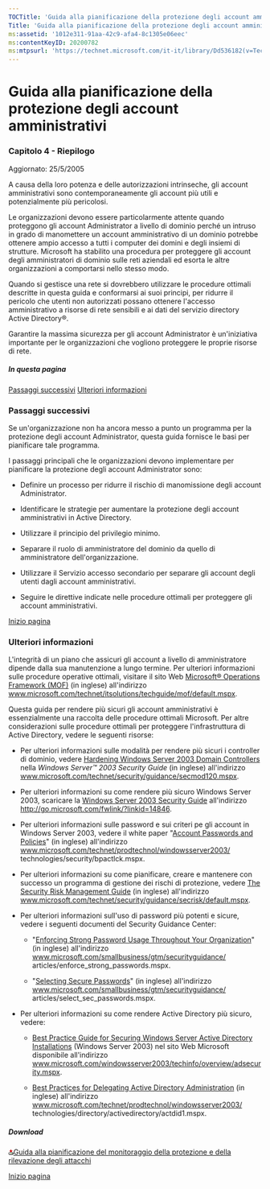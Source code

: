 ```yaml
---
TOCTitle: 'Guida alla pianificazione della protezione degli account amministrativi - Capitolo 4'
Title: 'Guida alla pianificazione della protezione degli account amministrativi - Capitolo 4'
ms:assetid: '1012e311-91aa-42c9-afa4-8c1305e06eec'
ms:contentKeyID: 20200782
ms:mtpsurl: 'https://technet.microsoft.com/it-it/library/Dd536182(v=TechNet.10)'
---
```


Guida alla pianificazione della protezione degli account amministrativi
=======================================================================

### Capitolo 4 - Riepilogo

Aggiornato: 25/5/2005

A causa della loro potenza e delle autorizzazioni intrinseche, gli account amministrativi sono contemporaneamente gli account più utili e potenzialmente più pericolosi.

Le organizzazioni devono essere particolarmente attente quando proteggono gli account Administrator a livello di dominio perché un intruso in grado di manomettere un account amministrativo di un dominio potrebbe ottenere ampio accesso a tutti i computer dei domini e degli insiemi di strutture. Microsoft ha stabilito una procedura per proteggere gli account degli amministratori di dominio sulle reti aziendali ed esorta le altre organizzazioni a comportarsi nello stesso modo.  

Quando si gestisce una rete si dovrebbero utilizzare le procedure ottimali descritte in questa guida e conformarsi ai suoi principi, per ridurre il pericolo che utenti non autorizzati possano ottenere l'accesso amministrativo a risorse di rete sensibili e ai dati del servizio directory Active Directory®.

Garantire la massima sicurezza per gli account Administrator è un'iniziativa importante per le organizzazioni che vogliono proteggere le proprie risorse di rete.

##### In questa pagina

[](#ebaa)[Passaggi successivi](#ebaa)
[](#eaaa)[Ulteriori informazioni](#eaaa)

### Passaggi successivi

Se un'organizzazione non ha ancora messo a punto un programma per la protezione degli account Administrator, questa guida fornisce le basi per pianificare tale programma.

I passaggi principali che le organizzazioni devono implementare per pianificare la protezione degli account Administrator sono:

-   Definire un processo per ridurre il rischio di manomissione degli account Administrator.

-   Identificare le strategie per aumentare la protezione degli account amministrativi in Active Directory.

-   Utilizzare il principio del privilegio minimo.

-   Separare il ruolo di amministratore del dominio da quello di amministratore dell'organizzazione.

-   Utilizzare il Servizio accesso secondario per separare gli account degli utenti dagli account amministrativi.

-   Seguire le direttive indicate nelle procedure ottimali per proteggere gli account amministrativi.

[](#mainsection)[Inizio pagina](#mainsection)

### Ulteriori informazioni

L'integrità di un piano che assicuri gli account a livello di amministratore dipende dalla sua manutenzione a lungo termine. Per ulteriori informazioni sulle procedure operative ottimali, visitare il sito Web [Microsoft® Operations Framework (MOF)](http://technet.microsoft.com/en-us/library/cc506049.aspx) (in inglese) all'indirizzo www.microsoft.com/technet/itsolutions/techguide/mof/default.mspx.

Questa guida per rendere più sicuri gli account amministrativi è essenzialmente una raccolta delle procedure ottimali Microsoft. Per altre considerazioni sulle procedure ottimali per proteggere l'infrastruttura di Active Directory, vedere le seguenti risorse:

-   Per ulteriori informazioni sulle modalità per rendere più sicuri i controller di dominio, vedere [Hardening Windows Server 2003 Domain Controllers](http://www.microsoft.com/technet/security/guidance/secmod120.mspx) nella *Windows Server™ 2003 Security Guide* (in inglese) all'indirizzo www.microsoft.com/technet/security/guidance/secmod120.mspx.

-   Per ulteriori informazioni su come rendere più sicuro Windows Server 2003, scaricare la [Windows Server 2003 Security Guide](http://www.microsoft.com/downloads/details.aspx?familyid=8a2643c1-0685-4d89-b655-521ea6c7b4db&displaylang=en) all'indirizzo http://go.microsoft.com/fwlink/?linkid=14846.

-   Per ulteriori informazioni sulle password e sui criteri pe gli account in Windows Server 2003, vedere il white paper "[Account Passwords and Policies](http://www.microsoft.com/technet/prodtechnol/windowsserver2003/technologies/security/bpactlck.mspx)" (in inglese) all'indirizzo www.microsoft.com/technet/prodtechnol/windowsserver2003/
    technologies/security/bpactlck.mspx.

-   Per ulteriori informazioni su come pianificare, creare e mantenere con successo un programma di gestione dei rischi di protezione, vedere [The Security Risk Management Guide](http://www.microsoft.com/technet/security/guidance/secrisk/default.mspx) (in inglese) all'indirizzo www.microsoft.com/technet/security/guidance/secrisk/default.mspx.

-   Per ulteriori informazioni sull'uso di password più potenti e sicure, vedere i seguenti documenti del Security Guidance Center:

    -   "[Enforcing Strong Password Usage Throughout Your Organization](http://www.microsoft.com/smallbusiness/gtm/securityguidance/articles/enforce_strong_passwords.mspx)" (in inglese) all'indirizzo www.microsoft.com/smallbusiness/gtm/securityguidance/
        articles/enforce\_strong\_passwords.mspx.

    -   "[Selecting Secure Passwords](http://www.microsoft.com/smallbusiness/gtm/securityguidance/articles/select_sec_passwords.mspx)" (in inglese) all'indirizzo www.microsoft.com/smallbusiness/gtm/securityguidance/
        articles/select\_sec\_passwords.mspx.

-   Per ulteriori informazioni su come rendere Active Directory più sicuro, vedere:

    -   [Best Practice Guide for Securing Windows Server Active Directory Installations](http://www.microsoft.com/windowsserver2003/techinfo/overview/adsecurity.mspx) (Windows Server 2003) nel sito Web Microsoft disponibile all'indirizzo www.microsoft.com/windowsserver2003/techinfo/overview/adsecurity.mspx.

    -   [Best Practices for Delegating Active Directory Administration](http://technet.microsoft.com/en-us/library/cc773318.aspx) (in inglese) all'indirizzo www.microsoft.com/technet/prodtechnol/windowsserver2003/
        technologies/directory/activedirectory/actdid1.mspx.

##### Download

[![](images/Dd536182.icon_exe(it-it,TechNet.10).gif)Guida alla pianificazione del monitoraggio della protezione e della rilevazione degli attacchi](http://go.microsoft.com/fwlink/?linkid=41316)

[](#mainsection)[Inizio pagina](#mainsection)

